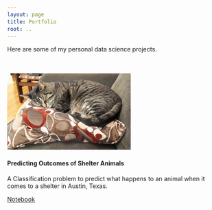 ```yaml
---
layout: page
title: Portfolio
root: ..
---
```


Here are some of my personal data science projects.

<br/>
<br/>

<div class="card-deck">
	<div class="card">
  		<img class="card-img-top" src="/assets/kaggle_shelter2.jpg" alt="Kaggle Shelter Animal Outcomes">
  		<div class="card-block">
    		<h4 class="card-title">Predicting Outcomes of Shelter Animals</h4>
    		<p class="card-text">A Classification problem to predict what happens to an animal
         when it comes to a shelter in Austin, Texas.</p>
  		</div>
      <div class='card-buttons'>
        <a href="/portfolio/kaggle_animal_shelter">Notebook</a>
      </div>
	</div>
</div>
